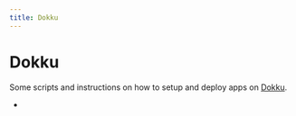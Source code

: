 ```yaml
---
title: Dokku
---
```


# Dokku

Some scripts and instructions on how to setup and deploy apps on [Dokku](https://dokku.com/).

- []()